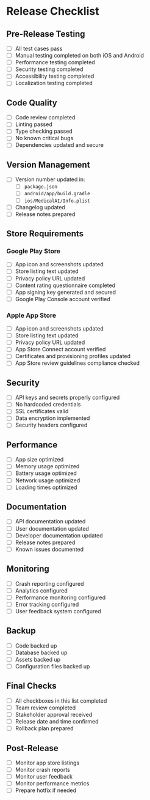 # Release Checklist

## Pre-Release Testing
- [ ] All test cases pass
- [ ] Manual testing completed on both iOS and Android
- [ ] Performance testing completed
- [ ] Security testing completed
- [ ] Accessibility testing completed
- [ ] Localization testing completed

## Code Quality
- [ ] Code review completed
- [ ] Linting passed
- [ ] Type checking passed
- [ ] No known critical bugs
- [ ] Dependencies updated and secure

## Version Management
- [ ] Version number updated in:
  - [ ] `package.json`
  - [ ] `android/app/build.gradle`
  - [ ] `ios/MedicalAI/Info.plist`
- [ ] Changelog updated
- [ ] Release notes prepared

## Store Requirements
### Google Play Store
- [ ] App icon and screenshots updated
- [ ] Store listing text updated
- [ ] Privacy policy URL updated
- [ ] Content rating questionnaire completed
- [ ] App signing key generated and secured
- [ ] Google Play Console account verified

### Apple App Store
- [ ] App icon and screenshots updated
- [ ] Store listing text updated
- [ ] Privacy policy URL updated
- [ ] App Store Connect account verified
- [ ] Certificates and provisioning profiles updated
- [ ] App Store review guidelines compliance checked

## Security
- [ ] API keys and secrets properly configured
- [ ] No hardcoded credentials
- [ ] SSL certificates valid
- [ ] Data encryption implemented
- [ ] Security headers configured

## Performance
- [ ] App size optimized
- [ ] Memory usage optimized
- [ ] Battery usage optimized
- [ ] Network usage optimized
- [ ] Loading times optimized

## Documentation
- [ ] API documentation updated
- [ ] User documentation updated
- [ ] Developer documentation updated
- [ ] Release notes prepared
- [ ] Known issues documented

## Monitoring
- [ ] Crash reporting configured
- [ ] Analytics configured
- [ ] Performance monitoring configured
- [ ] Error tracking configured
- [ ] User feedback system configured

## Backup
- [ ] Code backed up
- [ ] Database backed up
- [ ] Assets backed up
- [ ] Configuration files backed up

## Final Checks
- [ ] All checkboxes in this list completed
- [ ] Team review completed
- [ ] Stakeholder approval received
- [ ] Release date and time confirmed
- [ ] Rollback plan prepared

## Post-Release
- [ ] Monitor app store listings
- [ ] Monitor crash reports
- [ ] Monitor user feedback
- [ ] Monitor performance metrics
- [ ] Prepare hotfix if needed 